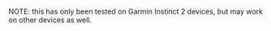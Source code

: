 NOTE: this has only been tested on Garmin Instinct 2 devices, but may work on other devices as well.
